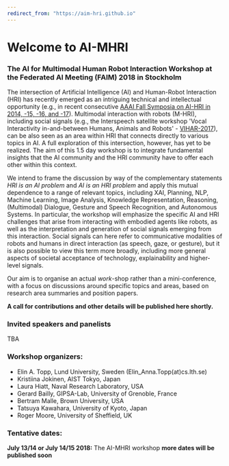 ```yaml
---
redirect_from: "https://aim-hri.github.io"
---
```

# Welcome to AI-MHRI 
### The AI for Multimodal Human Robot Interaction Workshop at the Federated AI Meeting (FAIM) 2018 in Stockholm

The intersection of Artificial Intelligence (AI) and Human-Robot Interaction (HRI) has recently emerged as an intriguing technical and intellectual opportunity (e.g., in recent consecutive [AAAI Fall Symposia on AI-HRI in 2014, -15, -16, and -17](https://ai-hri.gihub.io)). Multimodal interaction with robots (M-HRI), including social signals (e.g., the Interspeech satellite workshop 'Vocal Interactivity in-and-between Humans, Animals and Robots' - [VIHAR-2017](http://vihar-2017.vihar.org)), can be also seen as an area within HRI that connects directly to various topics in AI. A full exploration of this intersection, however, has yet to be realized.  The aim of this 1.5 day workshop is to integrate fundamental insights that the AI community and the HRI community have to offer each other within this context.

We intend to frame the discussion by way of the complementary statements _HRI is an AI problem_ and _AI is an HRI problem_ and apply this mutual dependence to a range of relevant topics, including XAI, Planning, NLP, Machine Learning, Image Analysis, Knowledge Representation, Reasoning, (Multimodal) Dialogue, Gesture and Speech Recognition, and Autonomous Systems. In particular, the workshop will emphasize the specific AI and HRI challenges that arise from interacting with embodied agents like robots, as well as the interpretation and generation of social signals emerging from this interaction. Social signals can here refer to communicative modalities of robots and humans in direct interaction (as speech, gaze, or gesture), but it is also possible to view this term more broadly, including more general aspects of societal acceptance of technology, explainability and higher-level signals.

Our aim is to organise an actual _work_-shop rather than a mini-conference, with a focus on discussions around specific topics and areas, based on research area summaries and position papers. 


**A call for contributions and other details will be published here shortly.**

### Invited speakers and panelists
TBA

### Workshop organizers:
- Elin A. Topp, Lund University, Sweden (Elin_Anna.Topp(at)cs.lth.se)
- Kristiina Jokinen, AIST Tokyo, Japan
- Laura Hiatt, Naval Research Laboratory, USA
- Gerard Bailly, GIPSA-Lab, University of Grenoble, France
- Bertram Malle, Brown University, USA
- Tatsuya Kawahara, University of Kyoto, Japan 
- Roger Moore, University of Sheffield, UK


### Tentative dates:
**July 13/14 or July 14/15 2018:** The AI-MHRI workshop
**more dates will be published soon**

